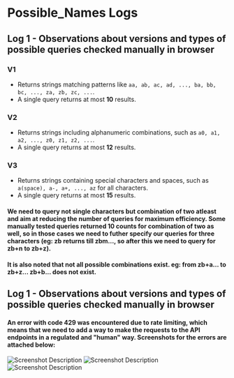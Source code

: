 # Possible_Names Logs

## Log 1 - Observations about versions and types of possible queries checked manually in browser

### **V1**

- Returns strings matching patterns like `aa, ab, ac, ad, ..., ba, bb, bc, ..., za, zb, zc, ...`.
- A single query returns at most **10** results.

### **V2**

- Returns strings including alphanumeric combinations, such as `a0, a1, a2, ..., z0, z1, z2, ...`.
- A single query returns at most **12** results.

### **V3**

- Returns strings containing special characters and spaces, such as `a(space), a-, a+, ..., az` for all characters.
- A single query returns at most **15** results.

#### We need to query not single characters but combination of two atleast and aim at reducing the number of queries for maximum efficiency. Some manually tested queries returned 10 counts for combination of two as well, so in those cases we need to futher specify our queries for three characters (eg: zb returns till zbm..., so after this we need to query for zb+n to zb+z).

#### It is also noted that not all possible combinations exist. eg: from zb+a... to zb+z... zb+b... does not exist.

## Log 1 - Observations about versions and types of possible queries checked manually in browser

#### An error with code 429 was encountered due to rate limiting, which means that we need to add a way to make the requests to the API endpoints in a regulated and "human" way. Screenshots for the errors are attached below:

![Screenshot Description](</possible_names/screenshots/Screenshot%20(126).png>)
![Screenshot Description](</possible_names/screenshots/Screenshot%20(127).png>)
![Screenshot Description](</possible_names/screenshots/Screenshot%20(128).png>)

